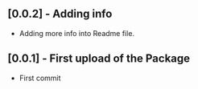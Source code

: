 ## [0.0.2] - Adding info
* Adding more info into Readme file.
 
## [0.0.1] - First upload of the Package
* First commit

